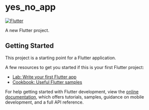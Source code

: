 # yes_no_app

[![Flutter](https://github.com/ysaacnoa/yes_no_app/actions/workflows/flutter.yml/badge.svg?branch=main)](https://github.com/ysaacnoa/yes_no_app/actions/workflows/flutter.yml)

A new Flutter project.

## Getting Started

This project is a starting point for a Flutter application.

A few resources to get you started if this is your first Flutter project:

- [Lab: Write your first Flutter app](https://docs.flutter.dev/get-started/codelab)
- [Cookbook: Useful Flutter samples](https://docs.flutter.dev/cookbook)

For help getting started with Flutter development, view the
[online documentation](https://docs.flutter.dev/), which offers tutorials,
samples, guidance on mobile development, and a full API reference.
